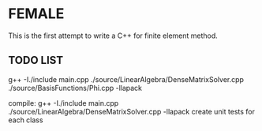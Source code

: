 # FEMALE

This is the first attempt to write a C++ for finite element method.

## TODO LIST

g++ -I./include main.cpp ./source/LinearAlgebra/DenseMatrixSolver.cpp  ./source/BasisFunctions/Phi.cpp  -llapack

compile: g++ -I./include main.cpp ./source/LinearAlgebra/DenseMatrixSolver.cpp  -llapack
create unit tests for each class
